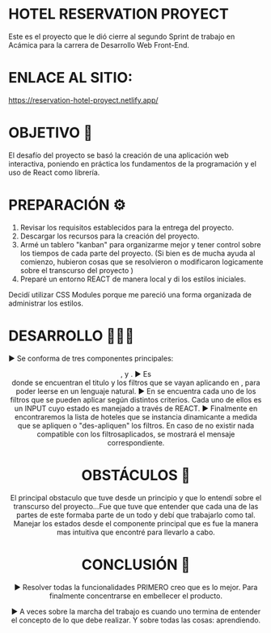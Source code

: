 # HOTEL RESERVATION PROYECT
 Este es el proyecto que le dió cierre al segundo Sprint de trabajo en Acámica para la carrera de Desarrollo Web Front-End.

# ENLACE AL SITIO:

https://reservation-hotel-proyect.netlify.app/


# OBJETIVO 🏅

 El desafío del proyecto se basó la creación de una aplicación web interactiva, poniendo en práctica los fundamentos de la 
programación y el uso de React como librería.


# PREPARACIÓN ⚙️

1. Revisar los requisitos establecidos para la entrega del proyecto.
2. Descargar los recursos para la creación del proyecto.
3. Armé un tablero "kanban" para organizarme mejor y tener control sobre los tiempos de  cada parte del proyecto. (Si bien es de mucha ayuda
al comienzo, hubieron cosas que se resolvieron o modificaron logicamente sobre el transcurso del proyecto )
4. Preparé un entorno REACT de manera local y di los estilos iniciales. 

Decidí utilizar CSS Modules porque me pareció una forma organizada de administrar los estilos. 



# DESARROLLO 👨🏽‍💻

▶︎ Se conforma de tres componentes principales: <Header/> , <Filters/> y <List/>. 
▶︎ Es <Header/> donde se encuentran el titulo y los filtros que se vayan aplicando en </Filters>, para poder leerse en un lenguaje natural.
▶︎ En <Filters/> se encuentra cada uno de los filtros que se pueden aplicar según distintos criterios. Cada uno de ellos es un INPUT cuyo estado es manejado a través de REACT.
▶︎ Finalmente en <List/> encontraremos la lista de hoteles que se instancia dinamicante a medida que se apliquen o "des-apliquen" los filtros.
En caso de no existir nada compatible con los filtrosaplicados, se mostrará el mensaje correspondiente.




# OBSTÁCULOS 📕

 El principal obstaculo que tuve desde un principio y que lo entendí sobre el transcurso del proyecto...Fue que tuve que entender que cada una de las partes
de este formaba parte de un todo y debí que trabajarlo como tal. Manejar los estados desde el componente principal que es <App/> fue la manera
mas intuitiva que encontré para llevarlo a cabo. 



# CONCLUSIÓN 📃

▶︎ Resolver todas la funcionalidades PRIMERO creo que es lo mejor. Para finalmente concentrarse en embellecer el producto. 

▶︎ A veces sobre la marcha del trabajo es cuando uno termina de entender el concepto de lo que debe realizar. Y sobre todas las cosas: aprendiendo.






